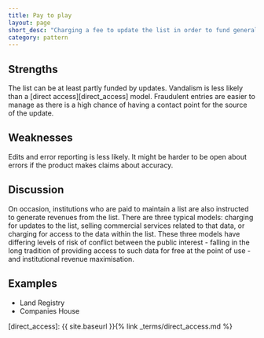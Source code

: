 ```yaml
---
title: Pay to play
layout: page
short_desc: "Charging a fee to update the list in order to fund general maintenance"
category: pattern
---
```


## Strengths

The list can be at least partly funded by updates. Vandalism is less likely than a [direct access][direct_access] model. Fraudulent entries are easier to manage as there is a high chance of having a contact point for the source of the update.


## Weaknesses

Edits and error reporting is less likely. It might be harder to be open about errors if the product makes claims about accuracy.

## Discussion

On occasion, institutions who are paid to maintain a list are also
instructed to generate revenues from the list. There are three typical
models: charging for updates to the list, selling commercial services
related to that data, or charging for access to the data within the list.
These three models have differing levels of risk of conflict between the
public interest - falling in the long tradition of providing access to such
data for free at the point of use - and institutional revenue maximisation.


## Examples

* Land Registry
* Companies House

[direct_access]: {{ site.baseurl }}{% link _terms/direct_access.md %}
